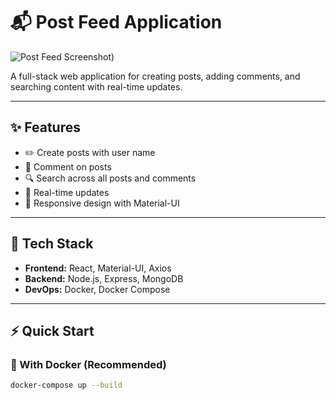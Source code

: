 # 📬 Post Feed Application

![Post Feed Screenshot](https://github.com/user-attachments/assets/b41a63c0-7893-4160-b2a3-de691feaa6b8))

A full-stack web application for creating posts, adding comments, and searching content with real-time updates.

---

## ✨ Features

- ✏️ Create posts with user name
- 💬 Comment on posts
- 🔍 Search across all posts and comments
- 🚀 Real-time updates
- 📱 Responsive design with Material-UI

---

## 🧰 Tech Stack

- **Frontend:** React, Material-UI, Axios  
- **Backend:** Node.js, Express, MongoDB  
- **DevOps:** Docker, Docker Compose  

---

## ⚡ Quick Start

### 🔧 With Docker (Recommended)

```bash
docker-compose up --build
